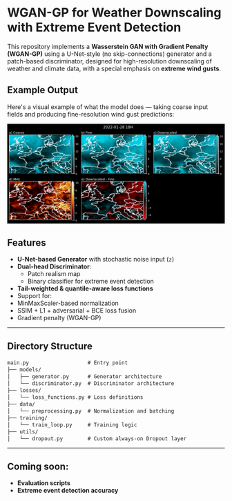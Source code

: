 # WGAN-GP for Weather Downscaling with Extreme Event Detection

This repository implements a **Wasserstein GAN with Gradient Penalty (WGAN-GP)** using a U-Net-style (no skip-connections) generator and a patch-based discriminator, designed for high-resolution downscaling of weather and climate data, with a special emphasis on **extreme wind gusts**.

## Example Output

Here's a visual example of what the model does — taking coarse input fields and producing fine-resolution wind gust predictions:

![WGAN-GP Downscaling Example](example.png)

##  Features

-  **U-Net-based Generator** with stochastic noise input (`z`)
-  **Dual-head Discriminator**: 
    - Patch realism map
    - Binary classifier for extreme event detection
-  **Tail-weighted & quantile-aware loss functions**
-  Support for:
  - MinMaxScaler-based normalization
  - SSIM + L1 + adversarial + BCE loss fusion
  - Gradient penalty (WGAN-GP)

---

## Directory Structure 
`````
main.py                   # Entry point
├── models/
│   ├── generator.py      # Generator architecture
│   └── discriminator.py  # Discriminator architecture
├── losses/
│   └── loss_functions.py # Loss definitions
├── data/
│   └── preprocessing.py  # Normalization and batching
├── training/
│   └── train_loop.py     # Training logic
├── utils/
│   └── dropout.py        # Custom always-on Dropout layer
`````

---

## Coming soon:
- **Evaluation scripts**
- **Extreme event detection accuracy**
